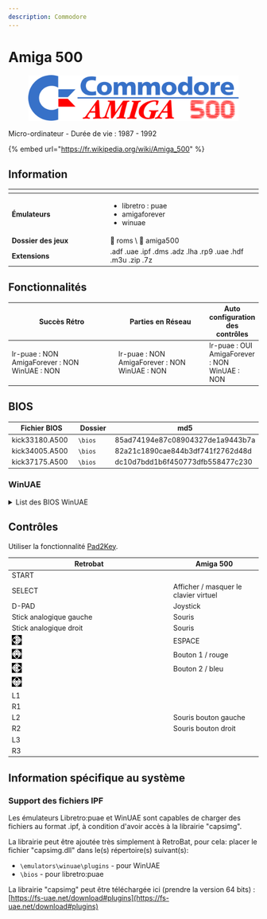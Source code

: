 ```yaml
---
description: Commodore
---
```


# Amiga 500

<div align="left">

<figure><picture><source srcset="https://raw.githubusercontent.com/fabricecaruso/es-theme-carbon/91d85c7849cc550b0cac4e75cb8e0923d3b61b5e/art/logos/amiga500-w.svg" media="(prefers-color-scheme: dark)"><img src="https://raw.githubusercontent.com/fabricecaruso/es-theme-carbon/5149a33eed46b2af638b06119397d4023b75131f/art/logos/amiga500.svg" alt=""></picture><figcaption></figcaption></figure>

</div>

Micro-ordinateur - Durée de vie : 1987 - 1992

{% embed url="https://fr.wikipedia.org/wiki/Amiga_500" %}

## Information

<table data-header-hidden><thead><tr><th width="184"></th><th></th><th data-hidden></th></tr></thead><tbody><tr><td><strong>Émulateurs</strong></td><td><ul><li>libretro : puae</li><li>amigaforever</li><li>winuae</li></ul></td><td></td></tr><tr><td><strong>Dossier des jeux</strong></td><td><span data-gb-custom-inline data-tag="emoji" data-code="1f4c1">📁</span> roms \ <span data-gb-custom-inline data-tag="emoji" data-code="1f4c2">📂</span> amiga500</td><td></td></tr><tr><td><strong>Extensions</strong></td><td>.adf .uae .ipf .dms .adz .lha .rp9 .uae .hdf .m3u .zip .7z</td><td></td></tr></tbody></table>

## Fonctionnalités

<table><thead><tr><th width="245">Succès Rétro</th><th width="200">Parties en Réseau</th><th>Auto configuration des contrôles</th></tr></thead><tbody><tr><td>lr-puae : NON<br>AmigaForever : NON<br>WinUAE : NON</td><td>lr-puae : NON<br>AmigaForever : NON<br>WinUAE : NON</td><td>lr-puae : OUI<br>AmigaForever : NON<br>WinUAE : NON</td></tr></tbody></table>

## BIOS

<table><thead><tr><th width="193">Fichier BIOS</th><th width="142.03610108303252">Dossier</th><th>md5</th></tr></thead><tbody><tr><td>kick33180.A500</td><td><code>\bios</code></td><td>85ad74194e87c08904327de1a9443b7a</td></tr><tr><td>kick34005.A500</td><td><code>\bios</code></td><td>82a21c1890cae844b3df741f2762d48d</td></tr><tr><td>kick37175.A500</td><td><code>\bios</code></td><td>dc10d7bdd1b6f450773dfb558477c230</td></tr></tbody></table>

### WinUAE

<details>

<summary>List des BIOS WinUAE</summary>

**AMIGA 500+**

Kickstart v2.04 r37.175 (1991-05)(Commodore)(A500+)\[!].rom\
ou\
kick37175.A500

**AMIGA 500**

Kickstart v3.1 r40.063 (1993-07)(Commodore)(A500-A600-A2000)\[!].rom\
ou\
Kickstart v1.3 r34.5 (1987)(Commodore)(A500-A1000-A2000-CDTV)\[!].rom\
ou\
Kickstart v1.3 r34.5 (1987)(Commodore)(A500-A1000-A2000-CDTV)\[o].rom\
ou\
kick34005.A500\
ou\
kick37175.A500\
ou\
kick33180.A500

</details>

## Contrôles

Utiliser la fonctionnalité [Pad2Key](../../../../controleurs/pad2key.md).

<table><thead><tr><th width="311">Retrobat</th><th>Amiga 500</th></tr></thead><tbody><tr><td>START</td><td></td></tr><tr><td>SELECT</td><td>Afficher / masquer le clavier virtuel</td></tr><tr><td>D-PAD</td><td>Joystick</td></tr><tr><td>Stick analogique gauche</td><td>Souris</td></tr><tr><td>Stick analogique droit</td><td>Souris</td></tr><tr><td><img src="../../../../.gitbook/assets/image (33).png" alt=""></td><td>ESPACE</td></tr><tr><td><img src="../../../../.gitbook/assets/image (20).png" alt=""></td><td>Bouton 1 / rouge</td></tr><tr><td><img src="../../../../.gitbook/assets/image (7).png" alt=""></td><td>Bouton 2 / bleu</td></tr><tr><td><img src="../../../../.gitbook/assets/image (35).png" alt=""></td><td></td></tr><tr><td>L1</td><td></td></tr><tr><td>R1</td><td></td></tr><tr><td>L2</td><td>Souris bouton gauche</td></tr><tr><td>R2</td><td>Souris bouton droit</td></tr><tr><td>L3</td><td></td></tr><tr><td>R3</td><td></td></tr></tbody></table>

## Information spécifique au système

### Support des fichiers IPF&#x20;

Les émulateurs Libretro:puae et WinUAE sont capables de charger des fichiers au format .ipf, à condition d'avoir accès à la librairie "capsimg".

La librairie peut être ajoutée très simplement à RetroBat, pour cela: placer le fichier "capsimg.dll" dans le(s) répertoire(s) suivant(s):

* `\emulators\winuae\plugins` - pour WinUAE
* `\bios` - pour libretro:puae

La librairie "capsimg" peut être téléchargée ici (prendre la version 64 bits) : [https://fs-uae.net/download#plugins](https://fs-uae.net/download#plugins)
